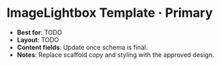 # ImageLightbox Template · Primary

- **Best for**: TODO
- **Layout**: TODO
- **Content fields**: Update once schema is final.
- **Notes**: Replace scaffold copy and styling with the approved design.
